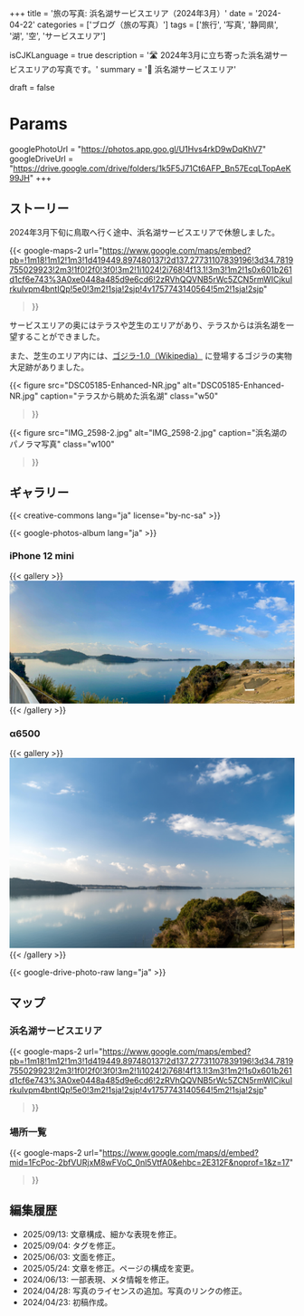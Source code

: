+++
title = '旅の写真: 浜名湖サービスエリア（2024年3月）'
date = '2024-04-22'
categories = ['ブログ（旅の写真）']
tags = ['旅行', '写真', '静岡県', '湖', '空', 'サービスエリア']

isCJKLanguage = true
description = '🛣️ 2024年3月に立ち寄った浜名湖サービスエリアの写真です。'
summary = '📍 浜名湖サービスエリア'

draft = false

# Params
googlePhotoUrl = "https://photos.app.goo.gl/U1Hvs4rkD9wDqKhV7"
googleDriveUrl = "https://drive.google.com/drive/folders/1k5F5J71Ct6AFP_Bn57EcqLTopAeK99JH"
+++


## ストーリー

2024年3月下旬に鳥取へ行く途中、浜名湖サービスエリアで休憩しました。

{{< google-maps-2
  url="https://www.google.com/maps/embed?pb=!1m18!1m12!1m3!1d419449.897480137!2d137.27731107839196!3d34.7819755029923!2m3!1f0!2f0!3f0!3m2!1i1024!2i768!4f13.1!3m3!1m2!1s0x601b261d1cf6e743%3A0xe0448a485d9e6cd6!2zRVhQQVNB5rWc5ZCN5rmWICjkuIrkuIvpm4bntIQp!5e0!3m2!1sja!2sjp!4v1757743140564!5m2!1sja!2sjp"
  >}}


サービスエリアの奥にはテラスや芝生のエリアがあり、テラスからは浜名湖を一望することができました。

また、芝生のエリア内には、[ゴジラ-1.0（Wikipedia）](https://ja.wikipedia.org/wiki/%E3%82%B4%E3%82%B8%E3%83%A9-1.0) に登場するゴジラの実物大足跡がありました。

{{< figure
  src="DSC05185-Enhanced-NR.jpg"
  alt="DSC05185-Enhanced-NR.jpg"
  caption="テラスから眺めた浜名湖"
  class="w50"
  >}}

{{< figure
  src="IMG_2598-2.jpg"
  alt="IMG_2598-2.jpg"
  caption="浜名湖のパノラマ写真"
  class="w100"
  >}}


## ギャラリー

{{< creative-commons lang="ja" license="by-nc-sa" >}}

{{< google-photos-album lang="ja" >}}


### iPhone 12 mini

{{< gallery >}}
<img src="IMG_2598-2.jpg" alt="IMG_2598-2.jpg" class="grid-w100" />
{{< /gallery >}}


### α6500

{{< gallery >}}
<img src="DSC05185-Enhanced-NR.jpg" alt="DSC05185-Enhanced-NR.jpg" class="grid-w50" />
{{< /gallery >}}

{{< google-drive-photo-raw lang="ja" >}}


## マップ

### 浜名湖サービスエリア

{{< google-maps-2
  url="https://www.google.com/maps/embed?pb=!1m18!1m12!1m3!1d419449.897480137!2d137.27731107839196!3d34.7819755029923!2m3!1f0!2f0!3f0!3m2!1i1024!2i768!4f13.1!3m3!1m2!1s0x601b261d1cf6e743%3A0xe0448a485d9e6cd6!2zRVhQQVNB5rWc5ZCN5rmWICjkuIrkuIvpm4bntIQp!5e0!3m2!1sja!2sjp!4v1757743140564!5m2!1sja!2sjp"
  >}}


### 場所一覧

{{< google-maps-2
  url="https://www.google.com/maps/d/embed?mid=1FcPoc-2bfVURjxM8wFVoC_0nl5VtfA0&ehbc=2E312F&noprof=1&z=17"
  >}}


## 編集履歴

- 2025/09/13: 文章構成、細かな表現を修正。
- 2025/09/04: タグを修正。
- 2025/06/03: 文面を修正。
- 2025/05/24: 文章を修正。ページの構成を変更。
- 2024/06/13: 一部表現、メタ情報を修正。
- 2024/04/28: 写真のライセンスの追加。写真のリンクの修正。
- 2024/04/23: 初稿作成。
